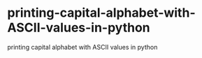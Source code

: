 # printing-capital-alphabet-with-ASCII-values-in-python
printing capital alphabet with ASCII values in python
